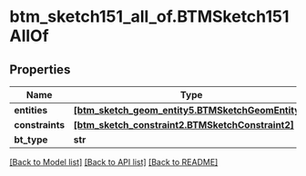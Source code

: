 # btm_sketch151_all_of.BTMSketch151AllOf

## Properties
Name | Type | Description | Notes
------------ | ------------- | ------------- | -------------
**entities** | [**[btm_sketch_geom_entity5.BTMSketchGeomEntity5]**](BTMSketchGeomEntity5.md) |  | [optional] 
**constraints** | [**[btm_sketch_constraint2.BTMSketchConstraint2]**](BTMSketchConstraint2.md) |  | [optional] 
**bt_type** | **str** |  | [optional] 

[[Back to Model list]](../README.md#documentation-for-models) [[Back to API list]](../README.md#documentation-for-api-endpoints) [[Back to README]](../README.md)



